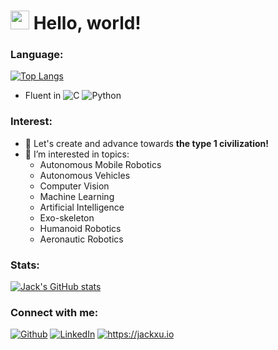 <h1><img src="https://emojis.slackmojis.com/emojis/images/1531849430/4246/blob-sunglasses.gif?1531849430" width="30"/>   Hello, world!</h1>

### Language:
[![Top Langs](https://github-readme-stats.vercel.app/api/top-langs/?username=jxproject&layout=compact)](https://github.com/anuraghazra/github-readme-stats) 

- Fluent in ![C](https://shields.io/badge/-C-blue) ![Python](https://shields.io/badge/-Python-purple)

### Interest:
- 👻 Let's create and advance towards **the type 1 civilization!**
- 🤔 I’m interested in topics: 
    - Autonomous Mobile Robotics
    - Autonomous Vehicles
    - Computer Vision
    - Machine Learning
    - Artificial Intelligence
    - Exo-skeleton
    - Humanoid Robotics
    - Aeronautic Robotics

### Stats:
[![Jack's GitHub stats](https://github-readme-stats.vercel.app/api?username=jxproject&show_icons=true&include_all_commits=true)](https://github.com/anuraghazra/github-readme-stats)

### Connect with me:
<p><a href="https://github.com/JXproject" target="_blank"><img alt="Github" src="https://img.shields.io/badge/GitHub-%2312100E.svg?&style=for-the-badge&logo=Github&logoColor=white" /></a> <a href="https://www.linkedin.com/in/jack-xu-jxinbox/" target="_blank"><img alt="LinkedIn" src="https://img.shields.io/badge/linkedin-%230077B5.svg?&style=for-the-badge&logo=linkedin&logoColor=white" /></a> <a href="https://jackxu.io" target="_blank"><img alt="https://jackxu.io" src="https://img.shields.io/website?style=for-the-badge&url=https%3A%2F%2Fjackxu.io%2F%23page-about" /></a> </p>
